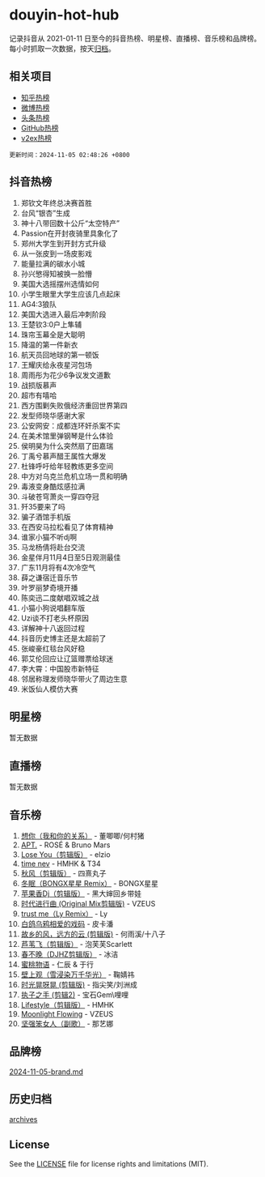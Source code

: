 # douyin-hot-hub

记录抖音从 2021-01-11 日至今的抖音热榜、明星榜、直播榜、音乐榜和品牌榜。每小时抓取一次数据，按天[归档](archives)。

## 相关项目

- [知乎热榜](https://github.com/lonnyzhang423/zhihu-hot-hub)
- [微博热榜](https://github.com/lonnyzhang423/weibo-hot-hub)
- [头条热榜](https://github.com/lonnyzhang423/toutiao-hot-hub)
- [GitHub热榜](https://github.com/lonnyzhang423/github-hot-hub)
- [v2ex热榜](https://github.com/lonnyzhang423/v2ex-hot-hub)


`更新时间：2024-11-05 02:48:26 +0800`

## 抖音热榜

1. 郑钦文年终总决赛首胜
1. 台风“银杏”生成
1. 神十八带回数十公斤“太空特产”
1. Passion在开封夜骑里具象化了
1. 郑州大学生到开封方式升级
1. 从一张皮到一场皮影戏
1. 能量拉满的碳水小城
1. 孙兴慜得知被换一脸懵
1. 美国大选摇摆州选情如何
1. 小学生眼里大学生应该几点起床
1. AG4:3狼队
1. 美国大选进入最后冲刺阶段
1. 王楚钦3:0户上隼辅
1. 珠帘玉幕全是大聪明
1. 降温的第一件新衣
1. 航天员回地球的第一顿饭
1. 王耀庆给永夜星河包场
1. 周雨彤为花少6争议发文道歉
1. 战损版慕声
1. 超市有嘻哈
1. 西方围剿失败俄经济重回世界第四
1. 发型师晓华感谢大家
1. 公安网安：成都连环奸杀案不实
1. 在美术馆里弹钢琴是什么体验
1. 侯明昊为什么突然扇了田嘉瑞
1. 丁禹兮慕声醋王属性大爆发
1. 杜锋呼吁给年轻教练更多空间
1. 中方对乌克兰危机立场一贯和明确
1. 毒液变身酷炫感拉满
1. 斗破苍穹萧炎一穿四夺冠
1. 歼35要来了吗
1. 骗子酒馆手机版
1. 在西安马拉松看见了体育精神
1. 谁家小猫不听dj啊
1. 马龙杨倩将赴台交流
1. 金星伴月11月4日至5日观测最佳
1. 广东11月将有4次冷空气
1. 薛之谦宿迁音乐节
1. 叶罗丽梦奇境开播
1. 陈奕迅二度献唱双城之战
1. 小猫小狗说唱翻车版
1. Uzi谈不打老头杯原因
1. 详解神十八返回过程
1. 抖音历史博主还是太超前了
1. 张峻豪红毯台风好稳
1. 郭艾伦回应让辽篮赠票给球迷
1. 李大霄：中国股市新特征
1. 邻居称理发师晓华带火了周边生意
1. 米饭仙人模仿大赛

## 明星榜

暂无数据

## 直播榜

暂无数据

## 音乐榜

1. [想你（我和你的关系）](https://sf3-cdn-tos.douyinstatic.com/obj/tos-cn-ve-2774/o8QxhcOBDYYX0zqKCjFVQXZ3RBffnRBQEogitG) - 董唧唧/何村猪
1. [APT.](https://sf6-cdn-tos.douyinstatic.com/obj/tos-cn-ve-2774/oUIcRnUtZBV1JgZtxIMCAiiBSVBSEEOCFfkeMQ) - ROSÉ & Bruno Mars
1. [Lose You（剪辑版）](https://sf3-cdn-tos.douyinstatic.com/obj/tos-cn-ve-2774/og9yxQxAWI86iBNr9ojBFMoWTIvDZZb8HwiGY) - elzio
1. [time nev](https://sf3-cdn-tos.douyinstatic.com/obj/tos-cn-ve-2774/oc6aICzpzBCWrhCvDVi2AZmQLt0gIBxfMEfd6i) - HMHK & T34
1. [秋风（剪辑版）](https://sf5-hl-cdn-tos.douyinstatic.com/obj/tos-cn-ve-2774/ocGaU84LfAfzMd2wbXdQFpCGhBiXg82JNMRRie) - 四熹丸子
1. [冬眠（BONGX星星 Remix）](https://sf5-hl-cdn-tos.douyinstatic.com/obj/tos-cn-ve-2774/oMCfFFoE3LwQ7agAgOIG4ieExqkeAsxNBEkLdz) - BONGX星星
1. [苹果香Dj（剪辑版）](https://sf5-hl-cdn-tos.douyinstatic.com/obj/tos-cn-ve-2774/oEeIEQbYGAOspCTRAIeYF4Ok8LgZ8NBaRe4ztR) - 黑大婶回乡带娃
1. [时代进行曲 (Original Mix剪辑版)](https://sf5-hl-cdn-tos.douyinstatic.com/obj/tos-cn-ve-2774/oYrssziLdrtiW6cKABM8n5Vfc2xwXiIBInoAkn) - VZEUS
1. [trust me（Ly Remix）](https://sf5-hl-cdn-tos.douyinstatic.com/obj/tos-cn-ve-2774/oUo1M8fz5AfmMSExABQQKFE0eCMWgsiccfqrMA) - Ly
1. [白鸽乌鸦相爱的戏码](https://sf3-cdn-tos.douyinstatic.com/obj/tos-cn-ve-2774/oMVVEf6eDAOmFtNtCsEqKpIorBDM8Nkg6TZRqC) - 皮卡潘
1. [故乡的风，远方的云 (剪辑版)](https://sf3-cdn-tos.douyinstatic.com/obj/tos-cn-ve-2774/ooPEdiZMrAAWisczq1WXoZYGU6GxII2UUBvYI) - 何雨溪/十八子
1. [芦苇飞（剪辑版）](https://sf5-hl-cdn-tos.douyinstatic.com/obj/tos-cn-ve-2774/ok3IaChjEFFoK3FAMzXDEgfpeE6Al3Nv2BnfCW) - 泡芙芙Scarlett
1. [春不晚（DJHZ剪辑版）](https://sf3-cdn-tos.douyinstatic.com/obj/tos-cn-ve-2774/osEZa7YZ6wNo9QDABgfGFaCQKRQTNafsBJDnKt) - 冰洁
1. [蜜桃物语](https://sf3-cdn-tos.douyinstatic.com/obj/tos-cn-ve-2774/oIhOSCZtIACtYU4XQkngiW9kCBfVD1Fz9IYeqL) - 仁辰 & 于行
1. [壁上观（雪浸染万千华光）](https://sf5-hl-cdn-tos.douyinstatic.com/obj/tos-cn-ve-2774/ocIizBMxWi8vA8UdAMIYdYCjgBB5Z3WZWxrvY) - 鞠婧祎
1. [时光晃呀晃 (剪辑版)](https://sf3-cdn-tos.douyinstatic.com/obj/tos-cn-ve-2774/o8ACeQem3gwI1x3GIYGAfKG0LJebKFRJDwRwyW) - 指尖笑/刘洲成
1. [执子之手 (剪辑2)](https://sf3-cdn-tos.douyinstatic.com/obj/tos-cn-ve-2774/oUoZLQjCc31XzqsBnBQUNgeKtYPBcgbFDwtfcu) - 宝石Gem\哩哩
1. [Lifestyle（剪辑版）](https://sf5-hl-cdn-tos.douyinstatic.com/obj/tos-cn-ve-2774/owfqGgjwG3V5lCLaAIezFMeg3LtuKNBaZKgzPV) - HMHK
1. [Moonlight Flowing](https://sf5-hl-cdn-tos.douyinstatic.com/obj/tos-cn-ve-2774/oopZsCtRnQgOhEYmv9FfBBgwmeaQmWQQZED9tN) - VZEUS
1. [坚强笨女人（副歌）](https://sf3-cdn-tos.douyinstatic.com/obj/tos-cn-ve-2774/ospNInQiZvGWyBVg5zkNsAMct5uJIg1CrZiPL) - 那艺娜

## 品牌榜

[2024-11-05-brand.md](archives/2024-11-05-brand.md)

## 历史归档

[archives](archives)

## License

See the [LICENSE](LICENSE) file for license rights and limitations (MIT).
